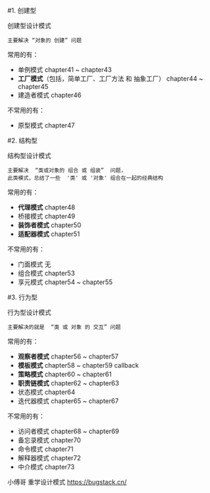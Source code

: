 #1. 创建型

创建型设计模式

    主要解决 “对象的 创建” 问题

常用的有：
- 单例模式    chapter41 ~ chapter43
- **工厂模式**（包括，简单工厂、工厂方法 和 抽象工厂） 
             chapter44 ~ chapter45
- 建造者模式   chapter46

不常用的有：
- 原型模式    chapter47


#2. 结构型

结构型设计模式

    主要解决  “类或对象的 组合 或 组装”  问题，
    此类模式，总结了一些  '类' 或 '对象' 组合在一起的经典结构

常用的有：
- **代理模式**   chapter48
- 桥接模式       chapter49
- **装饰者模式** chapter50
- **适配器模式** chapter51

不常用的有：
- 门面模式  无
- 组合模式  chapter53
- 享元模式  chapter54 ~ chapter55


#3. 行为型

行为型设计模式

    主要解决的就是  “类 或 对象 的 交互” 问题

常用的有：
- **观察者模式**  chapter56 ~ chapter57
- **模板模式**    chapter58 ~ chapter59 callback
- **策略模式**    chapter60 ~ chapter61
- **职责链模式**  chapter62 ~ chapter63
- 状态模式        chapter64
- 迭代器模式      chapter65 ~ chapter67


不常用的有：
- 访问者模式     chapter68 ~ chapter69
- 备忘录模式     chapter70
- 命令模式       chapter71
- 解释器模式     chapter72
- 中介模式       chapter73


小傅哥 重学设计模式
https://bugstack.cn/